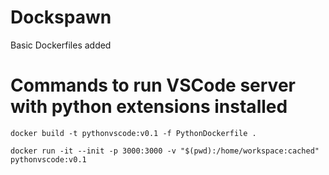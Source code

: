 # Dockspawn


Basic Dockerfiles added

# Commands to run VSCode server with python extensions installed

`docker build -t pythonvscode:v0.1 -f PythonDockerfile .`

`docker run -it --init -p 3000:3000 -v "$(pwd):/home/workspace:cached" pythonvscode:v0.1`